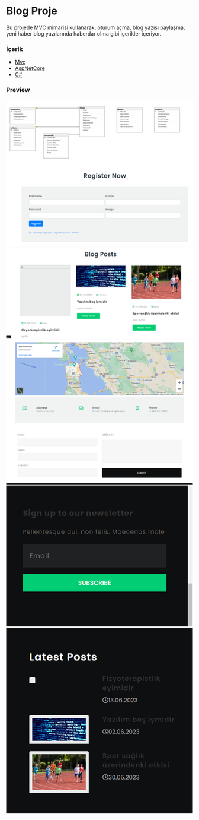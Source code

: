 # Blog Proje
Bu projede MVC mimarisi kullanarak, oturum açma, blog yazısı paylaşma, yeni haber blog yazılarında haberdar olma gibi içerikler içeriyor.

### İçerik
- [Mvc](#Mvc)
- [AspNetCore](#AspNetCore)
- [C#](#C)

### Preview
<img src="images/db.png">
<img src="images/login.png">
<img src="images/blogpost.png">
<img src="images/navigater.png">
<img src="images/newslettersubcripbe.png">
<img src="images/lastpost.png">
